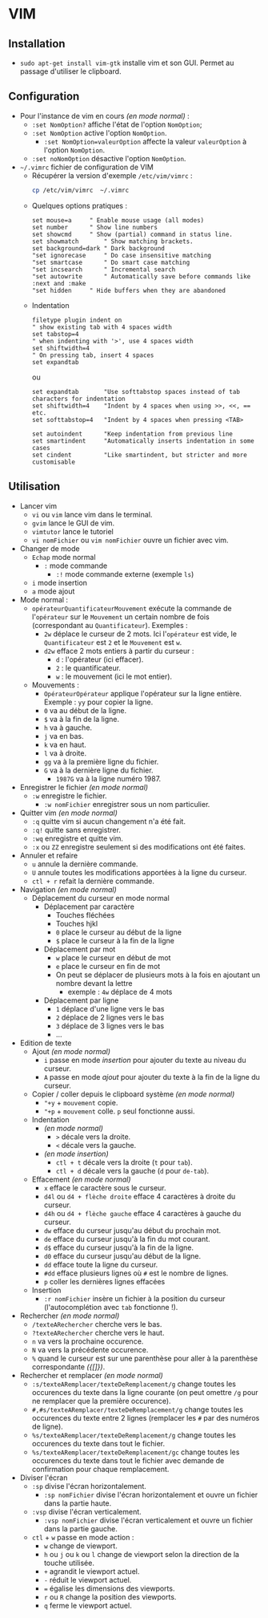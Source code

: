 # VIM

## Installation

* `sudo apt-get install vim-gtk` installe vim et son GUI. Permet au passage d'utiliser le clipboard.
    
## Configuration

* Pour l'instance de vim en cours *(en mode normal)* :
    * `:set NomOption?` affiche l'état de l'option `NomOption`;
    * `:set NomOption` active l'option `NomOption`.
        * `:set NomOption=valeurOption` affecte la valeur `valeurOption` à l'option `NomOption`.
    * `:set noNomOption` désactive l'option `NomOption`.
* `~/.vimrc` fichier de configuration de VIM
    * Récupérer la version d'exemple `/etc/vim/vimrc` :
        ```bash
        cp /etc/vim/vimrc  ~/.vimrc
        ```
    * Quelques options pratiques :
        ```
        set mouse=a		" Enable mouse usage (all modes)
        set number      " Show line numbers
        set showcmd		" Show (partial) command in status line.
        set showmatch		" Show matching brackets.
        set background=dark " Dark background
        "set ignorecase		" Do case insensitive matching
        "set smartcase		" Do smart case matching
        "set incsearch		" Incremental search
        "set autowrite		" Automatically save before commands like :next and :make
        "set hidden		" Hide buffers when they are abandoned
        ```
    * Indentation
        ```
        filetype plugin indent on
        " show existing tab with 4 spaces width
        set tabstop=4
        " when indenting with '>', use 4 spaces width
        set shiftwidth=4
        " On pressing tab, insert 4 spaces
        set expandtab
        ```
        ou
        ```
        set expandtab       "Use softtabstop spaces instead of tab characters for indentation
        set shiftwidth=4    "Indent by 4 spaces when using >>, <<, == etc.
        set softtabstop=4   "Indent by 4 spaces when pressing <TAB>

        set autoindent      "Keep indentation from previous line
        set smartindent     "Automatically inserts indentation in some cases
        set cindent         "Like smartindent, but stricter and more customisable
        ```

## Utilisation

* Lancer vim
    * `vi` ou `vim` lance vim dans le terminal.
    * `gvim` lance le GUI de vim.
    * `vimtutor` lance le tutoriel
    * `vi nomFichier` ou `vim nomFichier` ouvre un fichier avec vim.
* Changer de mode
    * `Echap` mode normal
        * `:` mode commande
            * `:!` mode commande externe (exemple `ls`)
    * `i` mode insertion
    * `a` mode ajout
* Mode normal :
    * `opérateurQuantificateurMouvement` exécute la commande de l'`opérateur` sur le `Mouvement` un certain nombre de fois (correspondant au `Quantificateur`). Exemples :
        * `2w` déplace le curseur de 2 mots. Ici l'`opérateur` est vide, le `Quantificateur` est `2` et le `Mouvement` est `w`.
        * `d2w` efface 2 mots entiers à partir du curseur :
            * `d` : l'opérateur (ici effacer).
            * `2` : le quantificateur.
            * `w` : le mouvement (ici le mot entier).
    * Mouvements :
        * `OpérateurOpérateur` applique l'opérateur sur la ligne entière. Exemple : `yy` pour copier la ligne.
        * `0` va au début de la ligne.
        * `$` va à la fin de la ligne.
        * `h` va à gauche.
        * `j` va en bas.
        * `k` va en haut.
        * `l` va à droite.
        * `gg` va à la première ligne du fichier.
        * `G` va à la dernière ligne du fichier.
            * `1987G` va à la ligne numéro 1987.
* Enregistrer le fichier *(en mode normal)*
    * `:w` enregistre le fichier.
        * `:w nomFichier` enregistrer sous un nom particulier.
* Quitter vim *(en mode normal)*
    * `:q` quitte vim si aucun changement n'a été fait.
    * `:q!` quitte sans enregistrer.
    * `:wq` enregistre et quitte vim.
    * `:x` ou `ZZ` enregistre seulement si des modifications ont été faites.
* Annuler et refaire
    * `u` annule la dernière commande.
    * `U` annule toutes les modifications apportées à la ligne du curseur.
    * `ctl + r` refait la dernière commande.
* Navigation *(en mode normal)*
    * Déplacement du curseur en mode normal
        * Déplacement par caractère
            * Touches fléchées
            * Touches hjkl
            * `0` place le curseur au début de la ligne
            * `$` place le curseur à la fin de la ligne
        * Déplacement par mot
            * `w` place le curseur en début de mot
            * `e` place le curseur en fin de mot
            * On peut se déplacer de plusieurs mots à la fois en ajoutant un nombre devant la lettre
                * exemple : `4w` déplace de 4 mots
        * Déplacement par ligne
            * `1` déplace d'une ligne vers le bas
            * `2` déplace de 2 lignes vers le bas
            * `3` déplace de 3 lignes vers le bas
            * ...
* Edition de texte
    * Ajout *(en mode normal)*
        * `i` passe en mode *insertion* pour ajouter du texte au niveau du curseur.
        * `A` passe en mode *ajout* pour ajouter du texte à la fin de la ligne du curseur.
    * Copier / coller depuis le clipboard système *(en mode normal)*
        * `"+y` + `mouvement` copie.
        * `"+p` + `mouvement` colle. `p` seul fonctionne aussi.
    * Indentation
        * *(en mode normal)*
            * `>` décale vers la droite.
            * `<` décale vers la gauche.
        * *(en mode insertion)*
            * `ctl + t` décale vers la droite (`t` pour `tab`).
            * `ctl + d` décale vers la gauche (`d` pour `de-tab`).
    * Effacement *(en mode normal)*
        * `x` efface le caractère sous le curseur.
        * `d4l` ou `d4 + flèche droite` efface 4 caractères à droite du curseur.
        * `d4h` ou `d4 + flèche gauche` efface 4 caractères à gauche du curseur.
        * `dw` efface du curseur jusqu'au début du prochain mot.
        * `de` efface du curseur jusqu'à la fin du mot courant.
        * `d$` efface du curseur jusqu'à la fin de la ligne.
        * `d0` efface du curseur jusqu'au début de la ligne.
        * `dd` efface toute la ligne du curseur.
        * `#dd` efface plusieurs lignes où `#` est le nombre de lignes.
        * `p` coller les dernières lignes effacées
    * Insertion
        * `:r nomFichier` insère un fichier à la position du curseur (l'autocomplétion avec `tab` fonctionne !).
* Rechercher *(en mode normal)*
    * `/texteARechercher` cherche vers le bas.
    * `?texteARechercher` cherche vers le haut.
    * `n` va vers la prochaine occurence.
    * `N` va vers la précédente occurence.
    * `%` quand le curseur est sur une parenthèse pour aller à la parenthèse correspondante *({[]})*.
* Rechercher et remplacer *(en mode normal)*
    * `:s/texteARemplacer/texteDeRemplacement/g` change toutes les occurences du texte dans la ligne courante (on peut omettre `/g` pour ne remplacer que la première occurence).
    * `#,#s/texteARemplacer/texteDeRemplacement/g` change toutes les occurences du texte entre 2 lignes (remplacer les `#` par des numéros de ligne).
    * `%s/texteARemplacer/texteDeRemplacement/g` change toutes les occurences du texte dans tout le fichier.
    * `%s/texteARemplacer/texteDeRemplacement/gc` change toutes les occurences du texte dans tout le fichier avec demande de confirmation pour chaque remplacement.
* Diviser l'écran
    * `:sp` divise l'écran horizontalement.
        * `:sp nomFichier` divise l'écran horizontalement et ouvre un fichier dans la partie haute.
    * `:vsp` divise l'écran verticalement.
        * `:vsp nomFichier` divise l'écran verticalement et ouvre un fichier dans la partie gauche.
    * `ctl` + `w` passe en mode action :
        * `w` change de viewport.
        * `h` ou `j` ou `k` ou `l` change de viewport selon la direction de la touche utilisée.
        * `+` agrandit le viewport actuel.
        * `-` réduit le viewport actuel.
        * `=` égalise les dimensions des viewports.
        * `r` ou `R` change la position des viewports.
        * `q` ferme le viewport actuel.
        
        